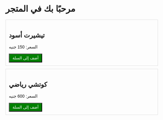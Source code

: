 <!DOCTYPE html>
<html lang="ar">
<head>
  <meta charset="UTF-8">
  <title>متجري البسيط</title>
  <style>
    body { font-family: Arial; padding: 20px; }
    .product { border: 1px solid #ddd; padding: 10px; margin-bottom: 10px; }
    button { background: green; color: white; padding: 5px 10px; }
  </style>
</head>
<body>
  <h1>مرحبًا بك في المتجر</h1>

  <div class="product">
    <h2>تيشيرت أسود</h2>
    <p>السعر: 150 جنيه</p>
    <button>أضف إلى السلة</button>
  </div>

  <div class="product">
    <h2>كوتشي رياضي</h2>
    <p>السعر: 600 جنيه</p>
    <button>أضف إلى السلة</button>
  </div>
</body>
</html>